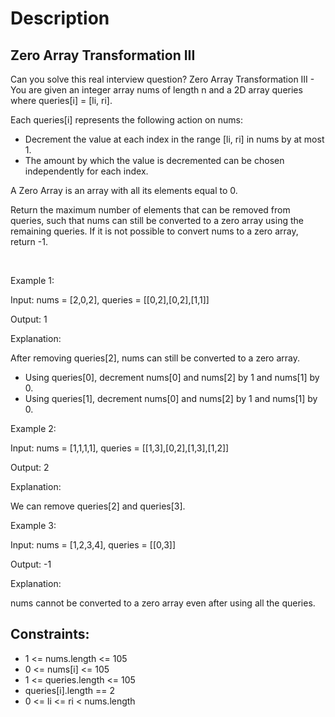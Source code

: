 # Description

 ## Zero Array Transformation III

Can you solve this real interview question? Zero Array Transformation III - You are given an integer array nums of length n and a 2D array queries where queries[i] = [li, ri].

Each queries[i] represents the following action on nums:

 * Decrement the value at each index in the range [li, ri] in nums by at most 1.
 * The amount by which the value is decremented can be chosen independently for each index.

A Zero Array is an array with all its elements equal to 0.

Return the maximum number of elements that can be removed from queries, such that nums can still be converted to a zero array using the remaining queries. If it is not possible to convert nums to a zero array, return -1.

 

Example 1:

Input: nums = [2,0,2], queries = [[0,2],[0,2],[1,1]]

Output: 1

Explanation:

After removing queries[2], nums can still be converted to a zero array.

 * Using queries[0], decrement nums[0] and nums[2] by 1 and nums[1] by 0.
 * Using queries[1], decrement nums[0] and nums[2] by 1 and nums[1] by 0.

Example 2:

Input: nums = [1,1,1,1], queries = [[1,3],[0,2],[1,3],[1,2]]

Output: 2

Explanation:

We can remove queries[2] and queries[3].

Example 3:

Input: nums = [1,2,3,4], queries = [[0,3]]

Output: -1

Explanation:

nums cannot be converted to a zero array even after using all the queries.

## Constraints:
* 1 <= nums.length <= 105
 * 0 <= nums[i] <= 105
 * 1 <= queries.length <= 105
 * queries[i].length == 2
 * 0 <= li <= ri < nums.length
      